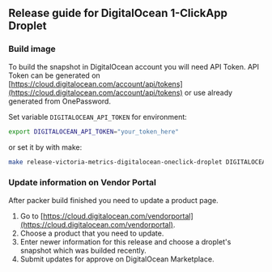 ## Release guide for DigitalOcean 1-ClickApp Droplet

### Build image

To build the snapshot in DigitalOcean account you will need API Token.
API Token can be generated on [https://cloud.digitalocean.com/account/api/tokens](https://cloud.digitalocean.com/account/api/tokens) or use already generated from OnePassword.

Set variable `DIGITALOCEAN_API_TOKEN` for environment:

```bash
export DIGITALOCEAN_API_TOKEN="your_token_here"
```
or set it by with make:

```bash
make release-victoria-metrics-digitalocean-oneclick-droplet DIGITALOCEAN_API_TOKEN="your_token_here"
```

### Update information on Vendor Portal

After packer build finished you need to update a product page.

1. Go to [https://cloud.digitalocean.com/vendorportal](https://cloud.digitalocean.com/vendorportal).
2. Choose a product that you need to update.
3. Enter newer information for this release and choose a droplet's snapshot which was builded recently.
4. Submit updates for approve on DigitalOcean Marketplace.